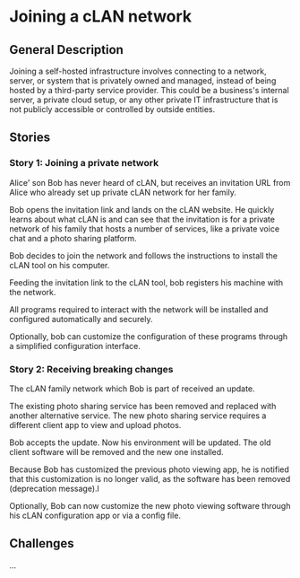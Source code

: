 # Joining a cLAN network

## General Description

Joining a self-hosted infrastructure involves connecting to a network, server, or system that is privately owned and managed, instead of being hosted by a third-party service provider. This could be a business's internal server, a private cloud setup, or any other private IT infrastructure that is not publicly accessible or controlled by outside entities.

## Stories

### Story 1: Joining a private network

Alice' son Bob has never heard of cLAN, but receives an invitation URL from Alice who already set up private cLAN network for her family.

Bob opens the invitation link and lands on the cLAN website. He quickly learns about what cLAN is and can see that the invitation is for a private network of his family that hosts a number of services, like a private voice chat and a photo sharing platform.

Bob decides to join the network and follows the instructions to install the cLAN tool on his computer.

Feeding the invitation link to the cLAN tool, bob registers his machine with the network.

All programs required to interact with the network will be installed and configured automatically and securely.

Optionally, bob can customize the configuration of these programs through a simplified configuration interface.

### Story 2: Receiving breaking changes

The cLAN family network which Bob is part of received an update.

The existing photo sharing service has been removed and replaced with another alternative service. The new photo sharing service requires a different client app to view and upload photos.

Bob accepts the update. Now his environment will be updated. The old client software will be removed and the new one installed.

Because Bob has customized the previous photo viewing app, he is notified that this customization is no longer valid, as the software has been removed (deprecation message).l

Optionally, Bob can now customize the new photo viewing software through his cLAN configuration app or via a config file.

## Challenges

...
